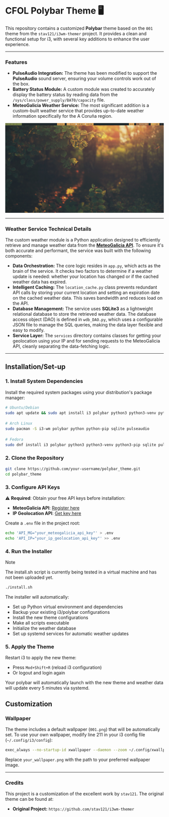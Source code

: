 # CFOL Polybar Theme 🖥️

This repository contains a customized **Polybar** theme based on the `001` theme from the `stav121/i3wm-themer` project. It provides a clean and functional setup for i3, with several key additions to enhance the user experience.

---

### Features

* **PulseAudio Integration:** The theme has been modified to support the **PulseAudio** sound server, ensuring your volume controls work out of the box.
* **Battery Status Module:** A custom module was created to accurately display the battery status by reading data from the `/sys/class/power_supply/BAT0/capacity` file.
* **MeteoGalicia Weather Service:** The most significant addition is a custom-built weather service that provides up-to-date weather information specifically for the A Coruña region.

<p align="center">
    <img src = "assets/screenshots/cfol_i3_theme.png" alt="cfol_theme">
</p>

---

### Weather Service Technical Details

The custom weather module is a Python application designed to efficiently retrieve and manage weather data from the [**MeteoGalicia API**](https://www.meteogalicia.gal/web/modelos-numericos/meteosix). To ensure it's both accurate and performant, the service was built with the following components:

* **Data Orchestration:** The core logic resides in `app.py`, which acts as the brain of the service. It checks two factors to determine if a weather update is needed: whether your location has changed or if the cached weather data has expired.
* **Intelligent Caching:** The `location_cache.py` class prevents redundant API calls by storing your current location and setting an expiration date on the cached weather data. This saves bandwidth and reduces load on the API.
* **Database Management:** The service uses **SQLite3** as a lightweight relational database to store the retrieved weather data. The database access object (DAO) is defined in `wdb_DAO.py`, which uses a configurable JSON file to manage the SQL queries, making the data layer flexible and easy to modify.
* **Service Layer:** The `services` directory contains classes for getting your geolocation using your IP and for sending requests to the MeteoGalicia API, cleanly separating the data-fetching logic.

---

## Installation/Set-up

### 1. Install System Dependencies

Install the required system packages using your distribution's package manager:

```bash
# Ubuntu/Debian
sudo apt update && sudo apt install i3 polybar python3 python3-venv python3-pip sqlite3 pulseaudio

# Arch Linux
sudo pacman -S i3-wm polybar python python-pip sqlite pulseaudio

# Fedora
sudo dnf install i3 polybar python3 python3-venv python3-pip sqlite pulseaudio
```

### 2. Clone the Repository

```bash
git clone https://github.com/your-username/polybar_theme.git
cd polybar_theme
```

### 3. Configure API Keys

⚠️ **Required**: Obtain your free API keys before installation:

* **MeteoGalicia API**: [Register here](https://www.meteogalicia.gal/web/modelos-numericos/meteosix)
* **IP Geolocation API**: [Get key here](https://ipgeolocation.io/)

Create a `.env` file in the project root:

```bash
echo 'API_MG="your_meteogalicia_api_key"' > .env
echo 'API_IP="your_ip_geolocation_api_key"' >> .env
```

### 4. Run the Installer

> [!NOTE]
> The install.sh script is currently being tested in a virtual machine and has not been uploaded yet.

```bash
./install.sh
```

The installer will automatically:
* Set up Python virtual environment and dependencies
* Backup your existing i3/polybar configurations
* Install the new theme configurations
* Make all scripts executable
* Initialize the weather database
* Set up systemd services for automatic weather updates

### 5. Apply the Theme

Restart i3 to apply the new theme:
* Press `Mod+Shift+R` (reload i3 configuration)
* Or logout and login again

Your polybar will automatically launch with the new theme and weather data will update every 5 minutes via systemd.

## Customization

### Wallpaper

The theme includes a default wallpaper (`001.png`) that will be automatically set. To use your own wallpaper, modify line 211 in your i3 config file (`~/.config/i3/config`):

```bash
exec_always --no-startup-id xwallpaper --daemon --zoom ~/.config/xwallpaper/your_wallpaper.png
```

Replace `your_wallpaper.png` with the path to your preferred wallpaper image.

---

### Credits

This project is a customization of the excellent work by `stav121`. The original theme can be found at:

* **Original Project:** `https://github.com/stav121/i3wm-themer`
